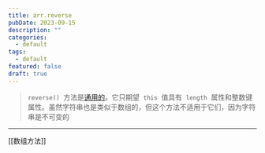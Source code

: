 ```yaml
---
title: arr.reverse
pubDate: 2023-09-15
description: ""
categories:
  - default
tags:
  - default
featured: false
draft: true
---
```

> `reverse()`  方法是[通用的](https://developer.mozilla.org/zh-CN/docs/Web/JavaScript/Reference/Global_Objects/Array#%E9%80%9A%E7%94%A8%E6%95%B0%E7%BB%84%E6%96%B9%E6%B3%95)。它只期望  `this`  值具有  `length`  属性和整数键属性。虽然字符串也是类似于数组的，但这个方法不适用于它们，因为字符串是不可变的

---

[[数组方法]]
